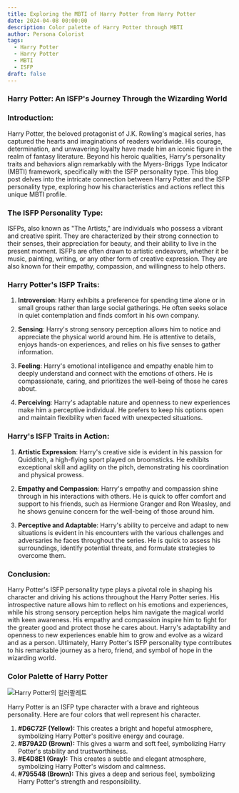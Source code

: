 ```yaml
---
title: Exploring the MBTI of Harry Potter from Harry Potter
date: 2024-04-08 00:00:00
description: Color palette of Harry Potter through MBTI
author: Persona Colorist
tags:
  - Harry Potter
  - Harry Potter
  - MBTI
  - ISFP
draft: false
---
```


### Harry Potter: An ISFP's Journey Through the Wizarding World

### Introduction:

Harry Potter, the beloved protagonist of J.K. Rowling's magical series, has captured the hearts and imaginations of readers worldwide. His courage, determination, and unwavering loyalty have made him an iconic figure in the realm of fantasy literature. Beyond his heroic qualities, Harry's personality traits and behaviors align remarkably with the Myers-Briggs Type Indicator (MBTI) framework, specifically with the ISFP personality type. This blog post delves into the intricate connection between Harry Potter and the ISFP personality type, exploring how his characteristics and actions reflect this unique MBTI profile.

### The ISFP Personality Type:

ISFPs, also known as "The Artists," are individuals who possess a vibrant and creative spirit. They are characterized by their strong connection to their senses, their appreciation for beauty, and their ability to live in the present moment. ISFPs are often drawn to artistic endeavors, whether it be music, painting, writing, or any other form of creative expression. They are also known for their empathy, compassion, and willingness to help others.

### Harry Potter's ISFP Traits:

1. **Introversion**: Harry exhibits a preference for spending time alone or in small groups rather than large social gatherings. He often seeks solace in quiet contemplation and finds comfort in his own company.

2. **Sensing**: Harry's strong sensory perception allows him to notice and appreciate the physical world around him. He is attentive to details, enjoys hands-on experiences, and relies on his five senses to gather information.

3. **Feeling**: Harry's emotional intelligence and empathy enable him to deeply understand and connect with the emotions of others. He is compassionate, caring, and prioritizes the well-being of those he cares about.

4. **Perceiving**: Harry's adaptable nature and openness to new experiences make him a perceptive individual. He prefers to keep his options open and maintain flexibility when faced with unexpected situations.

### Harry's ISFP Traits in Action:

1. **Artistic Expression**: Harry's creative side is evident in his passion for Quidditch, a high-flying sport played on broomsticks. He exhibits exceptional skill and agility on the pitch, demonstrating his coordination and physical prowess.

2. **Empathy and Compassion**: Harry's empathy and compassion shine through in his interactions with others. He is quick to offer comfort and support to his friends, such as Hermione Granger and Ron Weasley, and he shows genuine concern for the well-being of those around him.

3. **Perceptive and Adaptable**: Harry's ability to perceive and adapt to new situations is evident in his encounters with the various challenges and adversaries he faces throughout the series. He is quick to assess his surroundings, identify potential threats, and formulate strategies to overcome them.

### Conclusion:

Harry Potter's ISFP personality type plays a pivotal role in shaping his character and driving his actions throughout the Harry Potter series. His introspective nature allows him to reflect on his emotions and experiences, while his strong sensory perception helps him navigate the magical world with keen awareness. His empathy and compassion inspire him to fight for the greater good and protect those he cares about. Harry's adaptability and openness to new experiences enable him to grow and evolve as a wizard and as a person. Ultimately, Harry Potter's ISFP personality type contributes to his remarkable journey as a hero, friend, and symbol of hope in the wizarding world.

### Color Palette of Harry Potter

![Harry Potter의 컬러팔레트](https://i.imgur.com/ywAxg27.png#center)

Harry Potter is an ISFP type character with a brave and righteous personality. Here are four colors that well represent his character.

1. **#D6C72F (Yellow):** This creates a bright and hopeful atmosphere, symbolizing Harry Potter's positive energy and courage.
2. **#B79A2D (Brown):** This gives a warm and soft feel, symbolizing Harry Potter's stability and trustworthiness.
3. **#E4D8E1 (Gray):** This creates a subtle and elegant atmosphere, symbolizing Harry Potter's wisdom and calmness.
4. **#795548 (Brown):** This gives a deep and serious feel, symbolizing Harry Potter's strength and responsibility.
